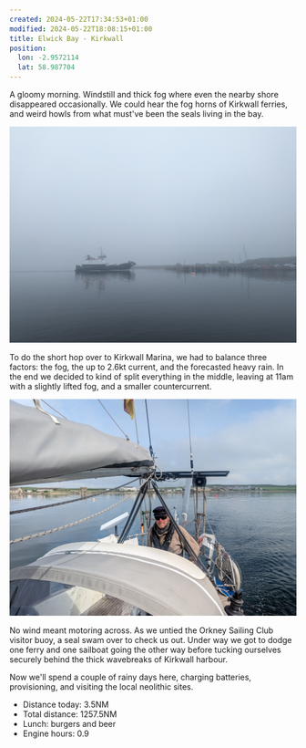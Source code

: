```yaml
---
created: 2024-05-22T17:34:53+01:00
modified: 2024-05-22T18:08:15+01:00
title: Elwick Bay - Kirkwall
position:
  lon: -2.9572114
  lat: 58.987704
---
```


A gloomy morning. Windstill and thick fog where even the nearby shore disappeared occasionally. We could hear the fog horns of Kirkwall ferries, and weird howls from what must've been the seals living in the bay.

![Image](../2024/eef385dee3e43edee267bcc4248973ef.jpg) 

To do the short hop over to Kirkwall Marina, we had to balance three factors: the fog, the up to 2.6kt current, and the forecasted heavy rain. In the end we decided to kind of split everything in the middle, leaving at 11am with a slightly lifted fog, and a smaller countercurrent. 

![Image](../2024/5f7a642507fb236cb6144ae4345d20d7.jpg) 

No wind meant motoring across. As we untied the Orkney Sailing Club visitor buoy,  a seal swam over to check us out. Under way we got to dodge one ferry and one sailboat going the other way before tucking ourselves securely behind the thick wavebreaks of Kirkwall harbour.

Now we'll spend a couple of rainy days here, charging batteries, provisioning, and visiting the local neolithic sites. 

* Distance today: 3.5NM
* Total distance: 1257.5NM
* Lunch: burgers and beer
* Engine hours: 0.9
